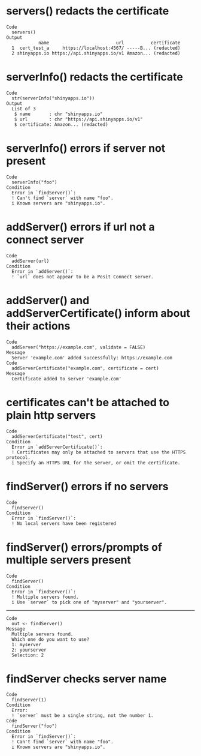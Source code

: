 # servers() redacts the certificate

    Code
      servers()
    Output
                name                         url          certificate
      1  cert_test_a     https://localhost:4567/ -----B... (redacted)
      2 shinyapps.io https://api.shinyapps.io/v1 Amazon... (redacted)

# serverInfo() redacts the certificate

    Code
      str(serverInfo("shinyapps.io"))
    Output
      List of 3
       $ name       : chr "shinyapps.io"
       $ url        : chr "https://api.shinyapps.io/v1"
       $ certificate: Amazon... (redacted)

# serverInfo() errors if server not present

    Code
      serverInfo("foo")
    Condition
      Error in `findServer()`:
      ! Can't find `server` with name "foo".
      i Known servers are "shinyapps.io".

# addServer() errors if url not a connect server

    Code
      addServer(url)
    Condition
      Error in `addServer()`:
      ! `url` does not appear to be a Posit Connect server.

# addServer() and addServerCertificate() inform about their actions

    Code
      addServer("https://example.com", validate = FALSE)
    Message
      Server 'example.com' added successfully: https://example.com
    Code
      addServerCertificate("example.com", certificate = cert)
    Message
      Certificate added to server 'example.com'

# certificates can't be attached to plain http servers

    Code
      addServerCertificate("test", cert)
    Condition
      Error in `addServerCertificate()`:
      ! Certificates may only be attached to servers that use the HTTPS protocol.
      i Specify an HTTPS URL for the server, or omit the certificate.

# findServer() errors if no servers

    Code
      findServer()
    Condition
      Error in `findServer()`:
      ! No local servers have been registered

# findServer() errors/prompts of multiple servers present

    Code
      findServer()
    Condition
      Error in `findServer()`:
      ! Multiple servers found.
      i Use `server` to pick one of "myserver" and "yourserver".

---

    Code
      out <- findServer()
    Message
      Multiple servers found.
      Which one do you want to use?
      1: myserver
      2: yourserver
      Selection: 2

# findServer checks server name

    Code
      findServer(1)
    Condition
      Error:
      ! `server` must be a single string, not the number 1.
    Code
      findServer("foo")
    Condition
      Error in `findServer()`:
      ! Can't find `server` with name "foo".
      i Known servers are "shinyapps.io".

